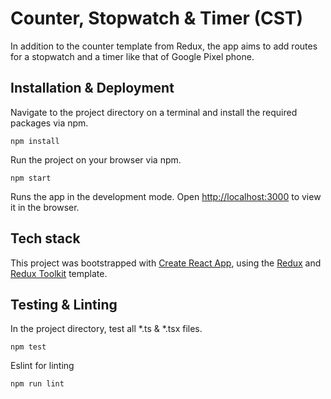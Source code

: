 # Counter, Stopwatch & Timer (CST)

In addition to the counter template from Redux, the app aims to add routes for a stopwatch and a timer like that of Google Pixel phone.

## Installation & Deployment

Navigate to the project directory on a terminal and install the required packages via npm.

    npm install

Run the project on your browser via npm.

    npm start

Runs the app in the development mode. Open [http://localhost:3000](http://localhost:3000) to view it in the browser.

## Tech stack

This project was bootstrapped with [Create React App](https://github.com/facebook/create-react-app), using the [Redux](https://redux.js.org/) and [Redux Toolkit](https://redux-toolkit.js.org/) template.

## Testing & Linting

In the project directory, test all *.ts & *.tsx files.

    npm test

Eslint for linting

    npm run lint
